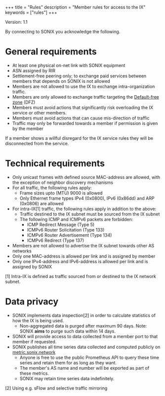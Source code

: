+++
title = "Rules"
description = "Member rules for access to the IX"
keywords = ["rules"]
+++

Version: 1.1

By connecting to SONIX you acknowledge the following.

# General requirements

 * At least one physical on-net link with SONIX equipment
 * ASN assigned by RIR
 * Settlement-free peering only; to exchange paid services between members that depends on SONIX is not allowed
 * Members are not allowed to use the IX to exchange intra-organization traffic.
 * Members are only allowed to exchange traffic targeting the [Default-free zone](https://en.wikipedia.org/wiki/Default-free_zone) (DFZ)
 * Members must avoid actions that significantly risk overloading the IX service or other members.
 * Members must avoid actions that can cause mis-direction of traffic
 * Traffic may only be forwarded towards a member if permission is given by the member

If a member shows a willful disregard for the IX service rules they will be disconnected from the service.

# Technical requirements

 * Only unicast frames with defined source MAC-address are allowed, with the exception of neighbor discovery mechanisms
 * For all traffic, the following rules apply:
   * Frame sizes upto (MTU) 9000 is allowed
   * Only Ethernet frame types IPv4 (0x0800), IPv6 (0x86dd) and ARP (0x0806) are allowed
 * For intra-IX[1] traffic, the following rules apply in addition to the above:
   * Traffic destined to the IX subnet must be sourced from the IX subnet
   * The following ICMP and ICMPv6 packets are forbidden:
     * ICMP Redirect Message (Type 5)
     * ICMPv6 Router Solicitation (Type 133)
     * ICMPv6 Router Advertisement (Type 134)
     * ICMPv6 Redirect (Type 137)
 * Members are not allowed to advertise the IX subnet towards other AS networks
 * Only one MAC-address is allowed per link and is assigned by member
 * Only one IPv4-address and IPv6-address is allowed per link and is assigned by SONIX

[1] Intra-IX is defined as traffic sourced from or destined to the IX network subnet.

# Data privacy

 * SONIX implements data inspection[2] in order to calculate statistics of how the IX is
   being used.
   * Non-aggregated data is purged after maximum 90 days. Note: SONIX **aims** to
     purge such data within 14 days.
 * SONIX will provide access to data collected from a member port to that member if requested.
 * SONIX publishes all time series data collected and computed publicly on [metric.sonix.network](https://metric.sonix.network/)
   * Anyone is free to use the public Prometheus API to query these time series and
     retain them for as long as they want.
   * The member's AS name and number will be exported as part of these metrics.
   * SONIX may retain time series data indefinitely.
   
[2] Using e.g. sFlow and selective traffic mirroring
